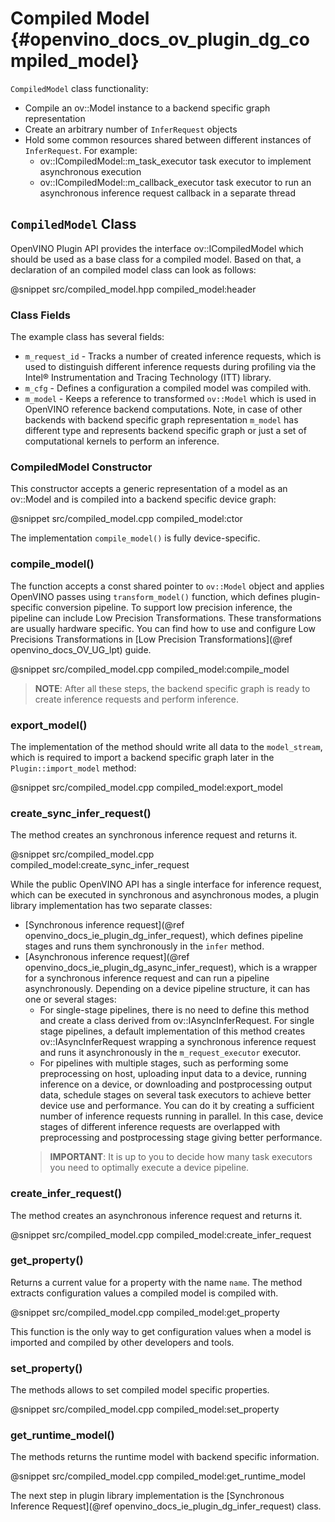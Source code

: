 # Compiled Model {#openvino_docs_ov_plugin_dg_compiled_model}

`CompiledModel` class functionality:
- Compile an ov::Model instance to a backend specific graph representation
- Create an arbitrary number of `InferRequest` objects
- Hold some common resources shared between different instances of `InferRequest`. For example:
	- ov::ICompiledModel::m_task_executor task executor to implement asynchronous execution
	- ov::ICompiledModel::m_callback_executor task executor to run an asynchronous inference request callback in a separate thread

`CompiledModel` Class
------------------------

OpenVINO Plugin API provides the interface ov::ICompiledModel which should be used as a base class for a compiled model. Based on that, a declaration of an compiled model class can look as follows: 

@snippet src/compiled_model.hpp compiled_model:header

### Class Fields

The example class has several fields:

- `m_request_id` - Tracks a number of created inference requests, which is used to distinguish different inference requests during profiling via the Intel® Instrumentation and Tracing Technology (ITT) library.
- `m_cfg` - Defines a configuration a compiled model was compiled with.
- `m_model` - Keeps a reference to transformed `ov::Model` which is used in OpenVINO reference backend computations. Note, in case of other backends with backend specific graph representation `m_model` has different type and represents backend specific graph or just a set of computational kernels to perform an inference.

### CompiledModel Constructor

This constructor accepts a generic representation of a model as an ov::Model and is compiled into a backend specific device graph:

@snippet src/compiled_model.cpp compiled_model:ctor

The implementation `compile_model()` is fully device-specific.

### compile_model()

The function accepts a const shared pointer to `ov::Model` object and applies OpenVINO passes using `transform_model()` function, which defines plugin-specific conversion pipeline. To support low precision inference, the pipeline can include Low Precision Transformations. These transformations are usually hardware specific. You can find how to use and configure Low Precisions Transformations in [Low Precision Transformations](@ref openvino_docs_OV_UG_lpt) guide.

@snippet src/compiled_model.cpp compiled_model:compile_model

> **NOTE**: After all these steps, the backend specific graph is ready to create inference requests and perform inference.

### export_model()

The implementation of the method should write all data to the `model_stream`, which is required to import a backend specific graph later in the `Plugin::import_model` method:

@snippet src/compiled_model.cpp compiled_model:export_model

### create_sync_infer_request()

The method creates an synchronous inference request and returns it.

@snippet src/compiled_model.cpp compiled_model:create_sync_infer_request

While the public OpenVINO API has a single interface for inference request, which can be executed in synchronous and asynchronous modes, a plugin library implementation has two separate classes:

- [Synchronous inference request](@ref openvino_docs_ie_plugin_dg_infer_request), which defines pipeline stages and runs them synchronously in the `infer` method.
- [Asynchronous inference request](@ref openvino_docs_ie_plugin_dg_async_infer_request), which is a wrapper for a synchronous inference request and can run a pipeline asynchronously. Depending on a device pipeline structure, it can has one or several stages:
   - For single-stage pipelines, there is no need to define this method and create a class derived from ov::IAsyncInferRequest. For single stage pipelines, a default implementation of this method creates ov::IAsyncInferRequest wrapping a synchronous inference request and runs it asynchronously in the `m_request_executor` executor.
   - For pipelines with multiple stages, such as performing some preprocessing on host, uploading input data to a device, running inference on a device, or downloading and postprocessing output data, schedule stages on several task executors to achieve better device use and performance. You can do it by creating a sufficient number of inference requests running in parallel. In this case, device stages of different inference requests are overlapped with preprocessing and postprocessing stage giving better performance.
   > **IMPORTANT**: It is up to you to decide how many task executors you need to optimally execute a device pipeline.

### create_infer_request()

The method creates an asynchronous inference request and returns it.

@snippet src/compiled_model.cpp compiled_model:create_infer_request

### get_property()

Returns a current value for a property with the name `name`. The method extracts configuration values a compiled model is compiled with.

@snippet src/compiled_model.cpp compiled_model:get_property

This function is the only way to get configuration values when a model is imported and compiled by other developers and tools.

### set_property()

The methods allows to set compiled model specific properties.

@snippet src/compiled_model.cpp compiled_model:set_property

### get_runtime_model()

The methods returns the runtime model with backend specific information.

@snippet src/compiled_model.cpp compiled_model:get_runtime_model

The next step in plugin library implementation is the [Synchronous Inference Request](@ref openvino_docs_ie_plugin_dg_infer_request) class.
